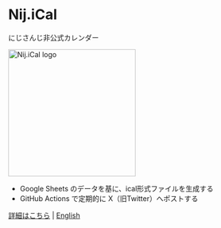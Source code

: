 # Nij.iCal
にじさんじ非公式カレンダー

<img src="https://magicien.github.io/Nij.iCal/imgs/logo.png" width="256" height="256" alt="Nij.iCal logo" />

- Google Sheets のデータを基に、ical形式ファイルを生成する
- GitHub Actions で定期的に X（旧Twitter）へポストする

[詳細はこちら](https://magicien.github.io/Nij.iCal/) | [English](https://magicien.github.io/Nij.iCal/index_en.html)
